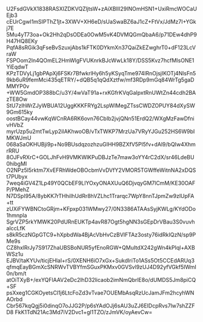 U2FsdGVkX1838RASXIZDKVQZljtsW+zAiXBIlI29INOmHSN1+UxiRmcWOCaUEjb3
cEUrCgwI1mSIPThZ1jt+3XWV+XH6eD/sUaSwaBZ6aJ1cZ+FtVx/JdMz7I+YGkj7E
5Mu4yT73oa+Ok2Hh2qDsODEa0OwM5vK4DVMQGmQbaA6/p71DEw4dhP9H47HQ8EKy
PqfA8sRGik3qFseBvSzuxjAbs1kFTK0DYkmXn37QaiZkEZwghrT0+dF123LcVraW
FSPOom2ln4QOmEL2HmWlgFVUKnrkBJcWwLk18Y/DSS5Kvz7hcfMIsONE1YiEqdwT
KPzTDVyLj1gbPApXj6FSKr7BfwkrlHy6h5yKSyqTme974IRnOjsjIKOTj4NlsFn5
9kb6uR9femMci435qETRY/+dQB5q1qQdXztfw/mf3RDp9mGq84WrTg5gaDMMYP0v
+WW5GmdOP388bC/u3Y/4wVaT91a+rxKGfrKVqGaIpxtRnUWtZn44cdh2BAzTE8Ow
StU7zlhWrZJyWBUA12UggKKKFRYg2LspWlMegZTssCWDZOPUY84dXySW9Gm615ky
oostBCay44vwKqWCnRA6RK6ovn76CbIb2jvjQNn51ErdQ2/WXgMzFawDfnivHVbZ
myrUzp5u2mtTwLyp2iIAKhwoOB/vTxTWKP7MrzUa7VRyYJGu252HS6W9bIMKWJmU
068aSaOKHUBji9p+No9BUsdqzozhzuGIHH9BZXfV5Pl5fv+dAl9/bQIw4XhmrRRU
8OJFvRXrC+GOLJhFvH9VMKWlKPuDBJzTe7maw3oYY4rC2dX/sr46LdeBU0hibgMI
O2NPz5I5rktm7XvEFRhWdeOBOcbmVvDVfY2VMOR5TGWffeWitnNA2xDQSt7PUbyx
7weq4iGV4Z1Lp49Y0QCbEF9LlYOxyONAXUuQ6DjvqyGM7lCmM/KE30OAFP/PMehZ
N7DSpI95A/8ybKK7rTHhiIhUdRr8hVZLhc1Trarqc7WpY8nnTJpmZw9zlUpFA+tt
zUXiFYWBNCtoGRjm+KFpxp031WMwy27/0N3386ATAAsSyjKWLg/KYdODo1hmnpla
SgrVZP5rkYMWK20PdURnEUKTp4avR87Ogt5hgNN3sGEpDrVBau3S0vuvhaIccLfK
s8kR5czNGpGTC9+hXpbdWa4BjAcVbHvCzBVIFTAz3osty76idRkIQzN/sp9PMe9s
CZ8hxlRrJy7S917ZhaUBSBoNUR5yfEnoRGW+QMuItdX242gWn4kPIql+AXBWSz1u
EJBV/taKYUv/ticjEHlal+rS/0XENH6iO7xGx+SukdIriTo1ASs5Ot5CCEdARUq3
qfmqEayBGmXcSNRWvTVBYfmSGuxPKMxv0GVSvl9zUJ4D92yfVGkf5IWmI0n/bm/t
atOiTXyB+/exYQFlAAV2eDc2lhD32licaob2imNmQbrlE8o/dUMDS5Jm8piCQ+SF
psXxeg1CGKOyetsCl1j6LtcFoZd3vTvae7OUEMbAsqRzUcJamJFm2hcyhWNAOrbd
Cbr567kqQgj5i0dinqO7oJJG2P/p6sYAdOJj6sAU3uZJ6EIDcpRvs7lw7shZZFD8
FkK1TdN21Ac3Md7iV2Dvc1+gl1TZO/zJmVK/oyAevCw=
